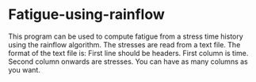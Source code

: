 # Fatigue-using-rainflow

This program can be used to compute fatigue from a stress time history using the rainflow algorithm. 
The stresses are read from a text file. The format of the text file is:
First line should be headers. 
First column is time. Second column onwards are stresses. You can have as many columns as you want.

